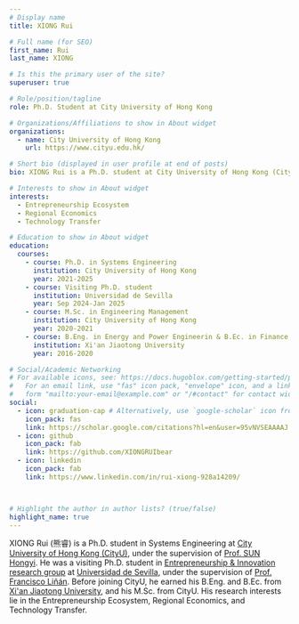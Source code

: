 ```yaml
---
# Display name
title: XIONG Rui

# Full name (for SEO)
first_name: Rui
last_name: XIONG

# Is this the primary user of the site?
superuser: true

# Role/position/tagline
role: Ph.D. Student at City University of Hong Kong

# Organizations/Affiliations to show in About widget
organizations:
  - name: City University of Hong Kong
    url: https://www.cityu.edu.hk/

# Short bio (displayed in user profile at end of posts)
bio: XIONG Rui is a Ph.D. student at City University of Hong Kong (CityU), under the supervision of Prof. SUN Hongyi. He was a visiting Ph.D. student in Entrepreneurship & Innovation research group at Universidad de Sevilla, under the supervision of Prof. Francisco Liñán. Before joining CityU, he earned his B.Eng. and B.Ec. from Xi'an Jiaotong University, and his M.Sc. from CityU. His research interests lie in the Entrepreneurship Ecosystem, Regional Economics, and Technology Transfer.

# Interests to show in About widget
interests:
  - Entrepreneurship Ecosystem
  - Regional Economics
  - Technology Transfer

# Education to show in About widget
education:
  courses:
    - course: Ph.D. in Systems Engineering
      institution: City University of Hong Kong
      year: 2021-2025
    - course: Visiting Ph.D. student
      institution: Universidad de Sevilla
      year: Sep 2024-Jan 2025  
    - course: M.Sc. in Engineering Management
      institution: City University of Hong Kong
      year: 2020-2021
    - course: B.Eng. in Energy and Power Engineerin & B.Ec. in Finance
      institution: Xi'an Jiaotong University
      year: 2016-2020

# Social/Academic Networking
# For available icons, see: https://docs.hugoblox.com/getting-started/page-builder/#icons
#   For an email link, use "fas" icon pack, "envelope" icon, and a link in the
#   form "mailto:your-email@example.com" or "/#contact" for contact widget.
social:
  - icon: graduation-cap # Alternatively, use `google-scholar` icon from `ai` icon pack
    icon_pack: fas
    link: https://scholar.google.com/citations?hl=en&user=95vNVSEAAAAJ
  - icon: github
    icon_pack: fab
    link: https://github.com/XIONGRUIbear
  - icon: linkedin
    icon_pack: fab
    link: https://www.linkedin.com/in/rui-xiong-928a14209/



# Highlight the author in author lists? (true/false)
highlight_name: true
---
```


XIONG Rui (熊睿) is a Ph.D. student in Systems Engineering at [City University of Hong Kong (CityU)](https://www.cityu.edu.hk/), under the supervision of [Prof. SUN Hongyi](https://www.cityu.edu.hk/sye/mehsun.htm). He was a visiting Ph.D. student in [Entrepreneurship & Innovation research group](https://grupo.us.es/entinn/) at [Universidad de Sevilla](https://www.us.es/), under the supervision of [Prof. Francisco Liñán](https://scholar.google.com/citations?user=oNUXi0UAAAAJ&hl=de). Before joining CityU, he earned his B.Eng. and B.Ec. from [Xi'an Jiaotong University](http://en.xjtu.edu.cn/), and his M.Sc. from CityU. His research interests lie in the Entrepreneurship Ecosystem, Regional Economics, and Technology Transfer.